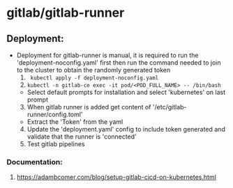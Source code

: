# gitlab/gitlab-runner
## Deployment:
- Deployment for gitlab-runner is manual, it is required to run the 'deployment-noconfig.yaml' first then run the command needed to join to the cluster to obtain the randomly generated token
  1. ``` kubectl apply -f deployment-noconfig.yaml```
  2. ``` kubectl -n gitlab-ce exec -it pod/<POD_FULL_NAME> -- /bin/bash ```
    - Select default prompts for installation and select 'kubernetes' on last prompt
  3. When gitlab runner is added get content of '/etc/gitlab-runner/config.toml'
    - Extract the 'Token' from the yaml
  4. Update the 'deployment.yaml' config to include token generated and validate that the runner is 'connected'
  5. Test gitlab pipelines
### Documentation:
1. https://adambcomer.com/blog/setup-gitlab-cicd-on-kubernetes.html
